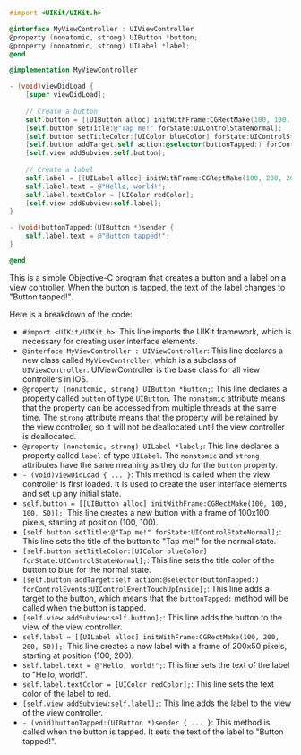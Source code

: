 ```objective-c
#import <UIKit/UIKit.h>

@interface MyViewController : UIViewController
@property (nonatomic, strong) UIButton *button;
@property (nonatomic, strong) UILabel *label;
@end

@implementation MyViewController

- (void)viewDidLoad {
    [super viewDidLoad];
    
    // Create a button
    self.button = [[UIButton alloc] initWithFrame:CGRectMake(100, 100, 100, 50)];
    [self.button setTitle:@"Tap me!" forState:UIControlStateNormal];
    [self.button setTitleColor:[UIColor blueColor] forState:UIControlStateNormal];
    [self.button addTarget:self action:@selector(buttonTapped:) forControlEvents:UIControlEventTouchUpInside];
    [self.view addSubview:self.button];
    
    // Create a label
    self.label = [[UILabel alloc] initWithFrame:CGRectMake(100, 200, 200, 50)];
    self.label.text = @"Hello, world!";
    self.label.textColor = [UIColor redColor];
    [self.view addSubview:self.label];
}

- (void)buttonTapped:(UIButton *)sender {
    self.label.text = @"Button tapped!";
}

@end

```

This is a simple Objective-C program that creates a button and a label on a view controller. When the button is tapped, the text of the label changes to "Button tapped!".

Here is a breakdown of the code:

* `#import <UIKit/UIKit.h>`: This line imports the UIKit framework, which is necessary for creating user interface elements.
* `@interface MyViewController : UIViewController`: This line declares a new class called `MyViewController`, which is a subclass of `UIViewController`. UIViewController is the base class for all view controllers in iOS.
* `@property (nonatomic, strong) UIButton *button;`: This line declares a property called `button` of type `UIButton`. The `nonatomic` attribute means that the property can be accessed from multiple threads at the same time. The `strong` attribute means that the property will be retained by the view controller, so it will not be deallocated until the view controller is deallocated.
* `@property (nonatomic, strong) UILabel *label;`: This line declares a property called `label` of type `UILabel`. The `nonatomic` and `strong` attributes have the same meaning as they do for the `button` property.
* `- (void)viewDidLoad { ... }`: This method is called when the view controller is first loaded. It is used to create the user interface elements and set up any initial state.
* `self.button = [[UIButton alloc] initWithFrame:CGRectMake(100, 100, 100, 50)];`: This line creates a new button with a frame of 100x100 pixels, starting at position (100, 100).
* `[self.button setTitle:@"Tap me!" forState:UIControlStateNormal];`: This line sets the title of the button to "Tap me!" for the normal state.
* `[self.button setTitleColor:[UIColor blueColor] forState:UIControlStateNormal];`: This line sets the title color of the button to blue for the normal state.
* `[self.button addTarget:self action:@selector(buttonTapped:) forControlEvents:UIControlEventTouchUpInside];`: This line adds a target to the button, which means that the `buttonTapped:` method will be called when the button is tapped.
* `[self.view addSubview:self.button];`: This line adds the button to the view of the view controller.
* `self.label = [[UILabel alloc] initWithFrame:CGRectMake(100, 200, 200, 50)];`: This line creates a new label with a frame of 200x50 pixels, starting at position (100, 200).
* `self.label.text = @"Hello, world!";`: This line sets the text of the label to "Hello, world!".
* `self.label.textColor = [UIColor redColor];`: This line sets the text color of the label to red.
* `[self.view addSubview:self.label];`: This line adds the label to the view of the view controller.
* `- (void)buttonTapped:(UIButton *)sender { ... }`: This method is called when the button is tapped. It sets the text of the label to "Button tapped!".